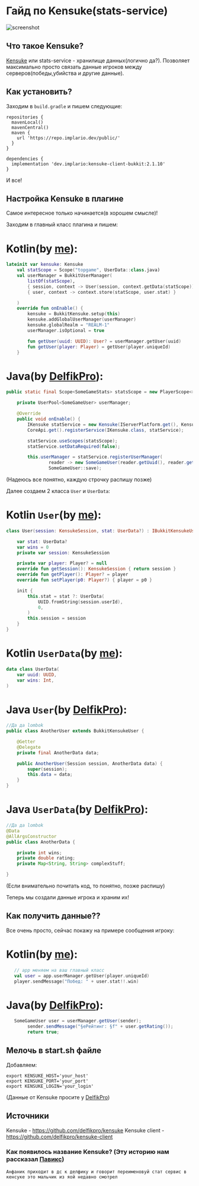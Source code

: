 # Гайд по Kensuke(stats-service)
![screenshot](https://ibb.co/KsSKM1Y)

## Что такое Kensuke?
[Kensuke](https://github.com/delfikpro/kensuke) или stats-service - хранилище данных(логично да?). Позволяет максимально просто связать данные игроков между серверов(победы,убийства и другие данные).

## Как установить?
Заходим в `build.gradle` и пишем следующие:
```
repositories {
  mavenLocal()
  mavenCentral()
  maven {
    url 'https://repo.implario.dev/public/'
  }
}

dependencies {
  implementation 'dev.implario:kensuke-client-bukkit:2.1.10'
}
```
И все!

## Настройка Kensuke в плагине 
Самое интересное только начинается(в хорошем смысле)!

Заходим в главный класс плагина и пишем:

# Kotlin(by [me](https://github.com/BaggiYT)):
```kotlin
lateinit var kensuke: Kensuke
    val statScope = Scope("topgame", UserData::class.java)
    val userManager = BukkitUserManager(
        listOf(statScope),
        { session, context -> User(session, context.getData(statScope)) },
        { user, context -> context.store(statScope, user.stat) }

    )
    override fun onEnable() {
        kensuke = BukkitKensuke.setup(this)
        kensuke.addGlobalUserManager(userManager)
        kensuke.globalRealm = "REALM-1"
        userManager.isOptional = true

        fun getUser(uuid: UUID): User? = userManager.getUser(uuid)
        fun getUser(player: Player) = getUser(player.uniqueId)
    }
```
# Java(by [DelfikPro](https://github.com/delfikpro)):
```java
public static final Scope<SomeGameStats> statsScope = new PlayerScope<>("somegame", SomeGameStats.class);

	private UserPool<SomeGameUser> userManager;

	@Override
	public void onEnable() {
		IKensuke statService = new Kensuke(IServerPlatform.get(), KensukeConnectionData.fromEnvironment());
		CoreApi.get().registerService(IKensuke.class, statService);

		statService.useScopes(statsScope);
		statService.setDataRequired(false);

		this.userManager = statService.registerUserManager(
				reader -> new SomeGameUser(reader.getUuid(), reader.getName(), reader.getData(statsScope)),
				SomeGameUser::save);
```

(Надеюсь все понятно, каждую строчку распишу позже)

Далее создаем 2 класса `User` и `UserData`:

# Kotlin `User`(by [me](https://github.com/BaggiYT)):
```kotlin
class User(session: KensukeSession, stat: UserData?) : IBukkitKensukeUser {

    var stat: UserData?
    var wins = 0
    private var session: KensukeSession

    private var player: Player? = null
    override fun getSession(): KensukeSession { return session }
    override fun getPlayer(): Player? = player
    override fun setPlayer(p0: Player?) { player = p0 }

    init {
        this.stat = stat ?: UserData(
            UUID.fromString(session.userId),
            0,
        )
        this.session = session
    }
}
```
# Kotlin `UserData`(by [me](https://github.com/BaggiYT)):
```kotlin
data class UserData(
    var uuid: UUID,
    var wins: Int,
)
```

# Java `User`(by [DelfikPro](https://github.com/delfikpro)):
```java
//Да да lombok
public class AnotherUser extends BukkitKensukeUser {

    @Getter
    @Delegate
    private final AnotherData data;

    public AnotherUser(Session session, AnotherData data) {
        super(session);
        this.data = data;
    }
}
```
# Java `UserData`(by [DelfikPro](https://github.com/delfikpro)):
```java
//Да да lombok
@Data
@AllArgsConstructor
public class AnotherData {

    private int wins;
    private double rating;
    private Map<String, String> complexStuff;

}
```
(Если внимательно почитать код, то понятно, позже распишу) 

Теперь мы создали данные игрока и храним их!

## Как получить данные??
Все очень просто, сейчас покажу на примере сообщения игроку:

# Kotlin(by [me](https://github.com/BaggiYT)):
```kotlin
   // app меняем на ваш главный класс
   val user = app.userManager.getUser(player.uniqueId)
   player.sendMessage("Побед: " + user.stat!!.win)
```

# Java(by [DelfikPro](https://github.com/delfikpro)):
```java
   SomeGameUser user = userManager.getUser(sender);
		sender.sendMessage("§eРейтинг: §f" + user.getRating());
		return true;
```

## Мелочь в start.sh файле
Добавляем:
```
export KENSUKE_HOST='your_host'
export KENSUKE_PORT='your_port'
export KENSUKE_LOGIN='your_login'
```
(Данные от Kensuke просите у [DelfikPro](https://vk.com/delfikpro))

## Источники
Kensuke - https://github.com/delfikpro/kensuke
Kensuke client - https://github.com/delfikpro/kensuke-client

### Как появилось название Kensuke? (Эту историю нам рассказал [Павикс](https://github.com/ItsPVX))
`Анфаник приходит в дс к делфику и говорит переименовуй стат сервис в кенсуке это мальчик из яой недавно смотрел`
